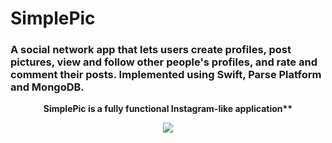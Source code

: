 # SimplePic

<p align="center">

### A social network app that lets users create profiles, post pictures, view and follow other people's profiles, and rate and comment their posts. Implemented using Swift, Parse Platform and MongoDB. 
</p>
<p align="center">
          <b>SimplePic is a fully functional Instagram-like application**</b>
          </p>
<p align="center">
  <img src=https://github.com/alexbusol/SimplePic/blob/master/IMB_iqTVxh.gif?raw=true">
</p>
